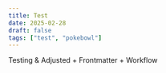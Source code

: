 ```yaml
---
title: Test
date: 2025-02-28 
draft: false 
tags: ["test", "pokebowl"] 
--- 
```

Testing & Adjusted + Frontmatter + Workflow